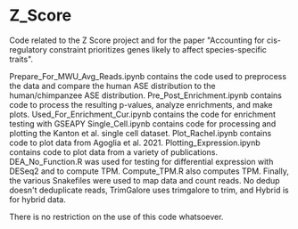 # Z_Score
Code related to the Z Score project and for the paper "Accounting for cis-regulatory constraint prioritizes genes likely to affect species-specific traits".  

Prepare_For_MWU_Avg_Reads.ipynb contains the code used to preprocess the data and compare the human ASE distribution to the human/chimpanzee ASE distribution.
Pre_Post_Enrichment.ipynb contains code to process the resulting p-values, analyze enrichments, and make plots.
Used_For_Enrichment_Cur.ipynb contains the code for enrichment testing with GSEAPY
Single_Cell.ipynb contains code for processing and plotting the Kanton et al. single cell dataset.
Plot_Rachel.ipynb contains code to plot data from Agoglia et al. 2021.
Plotting_Expression.ipynb contains code to plot data from a variety of publications.
DEA_No_Function.R was used for testing for differential expression with DESeq2 and to compute TPM.
Compute_TPM.R also computes TPM.
Finally, the various Snakefiles were used to map data and count reads.  No dedup doesn't deduplicate reads, TrimGalore uses trimgalore to trim, and Hybrid is for hybrid data.  

There is no restriction on the use of this code whatsoever.
